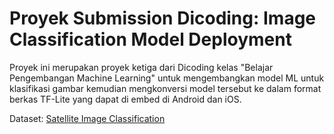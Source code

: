 # Proyek Submission Dicoding: Image Classification Model Deployment

Proyek ini merupakan proyek ketiga dari Dicoding kelas "Belajar Pengembangan Machine Learning" untuk mengembangkan model ML untuk klasifikasi gambar kemudian mengkonversi model tersebut ke dalam format berkas TF-Lite yang dapat di embed di Android dan iOS.

Dataset: [Satellite Image Classification](https://www.kaggle.com/datasets/mahmoudreda55/satellite-image-classification)
